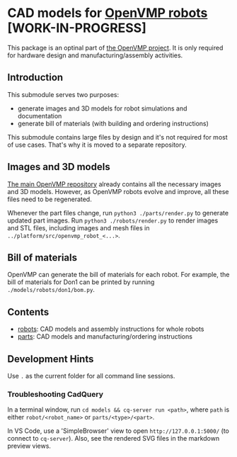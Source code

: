 # CAD models for [OpenVMP robots](https://github.com/openvmp/openvmp/) [WORK-IN-PROGRESS]

This package is an optinal part of [the OpenVMP project](https://github.com/openvmp/openvmp). It is only required for hardware design and manufacturing/assembly activities.

## Introduction

This submodule serves two purposes:

- generate images and 3D models for robot simulations and documentation
- generate bill of materials (with building and ordering instructions)

This submodule contains large files by design
and it's not required for most of use cases.
That's why it is moved to a separate repository.

## Images and 3D models

[The main OpenVMP repository](https://github.com/openvmp/openvmp/)
already contains all the necessary images and 3D models.
However, as OpenVMP robots evolve and improve,
all these files need to be regenerated.

Whenever the part files change, run `python3 ./parts/render.py`
to generate updated part images. Run `python3 ./robots/render.py`
to render images and STL files, including images and mesh files in `../platform/src/openvmp_robot_<...>`.

## Bill of materials

OpenVMP can generate the bill of materials for each robot.
For example, the bill of materials for Don1 can be printed
by running `./models/robots/don1/bom.py`.

## Contents

- [robots](./robots/README.md): CAD models and assembly instructions
for whole robots
- [parts](./parts/README.md): CAD models and manufacturing/ordering instructions

## Development Hints

Use `.` as the current folder for all command line sessions.


### Troubleshooting CadQuery

In a terminal window, run `cd models && cq-server run <path>`,
where `path` is either `robot/<robot_name>` or `parts/<type>/<part>`.

In VS Code, use a 'SimpleBrowser' view to open `http://127.0.0.1:5000/`
(to connect to `cq-server`).
Also, see the rendered SVG files in the markdown preview views.
